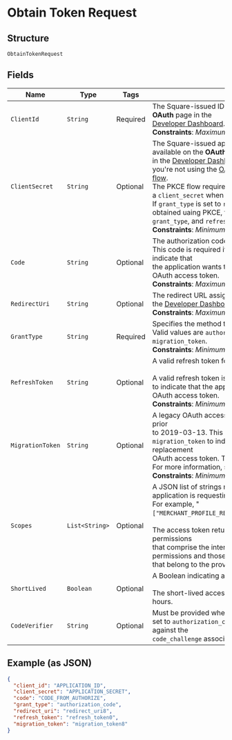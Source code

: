 
# Obtain Token Request

## Structure

`ObtainTokenRequest`

## Fields

| Name | Type | Tags | Description | Getter |
|  --- | --- | --- | --- | --- |
| `ClientId` | `String` | Required | The Square-issued ID of your application, which is available on the **OAuth** page in the<br>[Developer Dashboard](https://developer.squareup.com/apps).<br>**Constraints**: *Maximum Length*: `191` | String getClientId() |
| `ClientSecret` | `String` | Optional | The Square-issued application secret for your application, which is available on the **OAuth** page<br>in the [Developer Dashboard](https://developer.squareup.com/apps). This parameter is only required when<br>you're not using the [OAuth PKCE (Proof Key for Code Exchange) flow](https://developer.squareup.com/docs/oauth-api/overview#pkce-flow).<br>The PKCE flow requires a `code_verifier` instead of a `client_secret` when `grant_type` is set to `authorization_code`.<br>If `grant_type` is set to `refresh_token` and the `refresh_token` is obtained uaing PKCE, the PKCE flow only requires `client_id`, <br>`grant_type`, and `refresh_token`.<br>**Constraints**: *Minimum Length*: `2`, *Maximum Length*: `1024` | String getClientSecret() |
| `Code` | `String` | Optional | The authorization code to exchange.<br>This code is required if `grant_type` is set to `authorization_code` to indicate that<br>the application wants to exchange an authorization code for an OAuth access token.<br>**Constraints**: *Maximum Length*: `191` | String getCode() |
| `RedirectUri` | `String` | Optional | The redirect URL assigned on the **OAuth** page for your application in the [Developer Dashboard](https://developer.squareup.com/apps).<br>**Constraints**: *Maximum Length*: `2048` | String getRedirectUri() |
| `GrantType` | `String` | Required | Specifies the method to request an OAuth access token.<br>Valid values are `authorization_code`, `refresh_token`, and `migration_token`.<br>**Constraints**: *Minimum Length*: `10`, *Maximum Length*: `20` | String getGrantType() |
| `RefreshToken` | `String` | Optional | A valid refresh token for generating a new OAuth access token.<br><br>A valid refresh token is required if `grant_type` is set to `refresh_token`<br>to indicate that the application wants a replacement for an expired OAuth access token.<br>**Constraints**: *Minimum Length*: `2`, *Maximum Length*: `1024` | String getRefreshToken() |
| `MigrationToken` | `String` | Optional | A legacy OAuth access token obtained using a Connect API version prior<br>to 2019-03-13. This parameter is required if `grant_type` is set to<br>`migration_token` to indicate that the application wants to get a replacement<br>OAuth access token. The response also returns a refresh token.<br>For more information, see [Migrate to Using Refresh Tokens](https://developer.squareup.com/docs/oauth-api/migrate-to-refresh-tokens).<br>**Constraints**: *Minimum Length*: `2`, *Maximum Length*: `1024` | String getMigrationToken() |
| `Scopes` | `List<String>` | Optional | A JSON list of strings representing the permissions that the application is requesting.<br>For example, "`["MERCHANT_PROFILE_READ","PAYMENTS_READ","BANK_ACCOUNTS_READ"]`".<br><br>The access token returned in the response is granted the permissions<br>that comprise the intersection between the requested list of permissions and those<br>that belong to the provided refresh token. | List<String> getScopes() |
| `ShortLived` | `Boolean` | Optional | A Boolean indicating a request for a short-lived access token.<br><br>The short-lived access token returned in the response expires in 24 hours. | Boolean getShortLived() |
| `CodeVerifier` | `String` | Optional | Must be provided when using the PKCE OAuth flow if `grant_type` is set to `authorization_code`. The `code_verifier` is used to verify against the<br>`code_challenge` associated with the `authorization_code`. | String getCodeVerifier() |

## Example (as JSON)

```json
{
  "client_id": "APPLICATION_ID",
  "client_secret": "APPLICATION_SECRET",
  "code": "CODE_FROM_AUTHORIZE",
  "grant_type": "authorization_code",
  "redirect_uri": "redirect_uri8",
  "refresh_token": "refresh_token0",
  "migration_token": "migration_token8"
}
```

